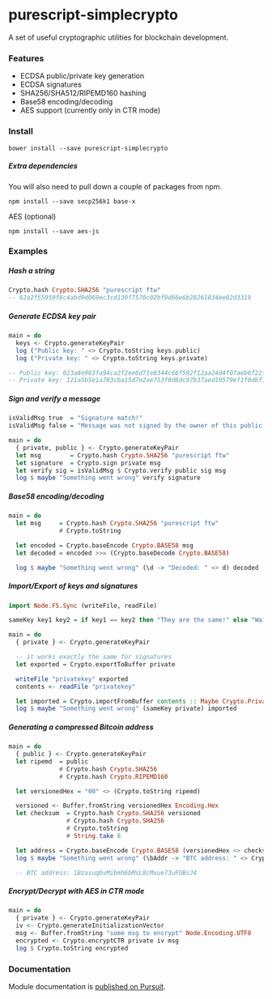 
# purescript-simplecrypto

A set of useful cryptographic utilities for blockchain development.



### Features

- ECDSA public/private key generation
- ECDSA signatures
- SHA256/SHA512/RIPEMD160 hashing
- Base58 encoding/decoding
- AES support (currently only in CTR mode)



### Install

`bower install --save purescript-simplecrypto`

##### Extra dependencies
You will also need to pull down a couple of packages from npm.

`npm install --save secp256k1 base-x`

AES (optional)

`npm install --save aes-js`



### Examples


##### Hash a string

```haskell
Crypto.hash Crypto.SHA256 "purescript ftw"
-- 62a2f55959f8c4abd9d069ec3cd130f7570c02bf9d66e6b28261834ee02d3319
```

##### Generate ECDSA key pair
```haskell
main = do
  keys <- Crypto.generateKeyPair
  log ("Public key: " <> Crypto.toString keys.public)
  log ("Private key: " <> Crypto.toString keys.private)

-- Public key: 023a8e963fa94ca2f2ee6d71e8344c66f592f12aa24d4f07aeb6f22f83317d817a
-- Private key: 121a5b5e1a783cba15d7e2ae753f0d8dc97b37aed19579ef1f0dbf13c7280a51
```


##### Sign and verify a message
```haskell
isValidMsg true  = "Signature match!"
isValidMsg false = "Message was not signed by the owner of this public key"

main = do
  { private, public } <- Crypto.generateKeyPair
  let msg        = Crypto.hash Crypto.SHA256 "purescript ftw"
  let signature  = Crypto.sign private msg
  let verify sig = isValidMsg $ Crypto.verify public sig msg
  log $ maybe "Something went wrong" verify signature
```


##### Base58 encoding/decoding
```haskell
main = do
  let msg     = Crypto.hash Crypto.SHA256 "purescript ftw"
              # Crypto.toString

  let encoded = Crypto.baseEncode Crypto.BASE58 msg
  let decoded = encoded >>= (Crypto.baseDecode Crypto.BASE58)

  log $ maybe "Something went wrong" (\d -> "Decoded: " <> d) decoded
```


##### Import/Export of keys and signatures
```haskell
import Node.FS.Sync (writeFile, readFile)

sameKey key1 key2 = if key1 == key2 then "They are the same!" else "Wait, what."

main = do
  { private } <- Crypto.generateKeyPair

  -- it works exactly the same for signatures
  let exported = Crypto.exportToBuffer private

  writeFile "privatekey" exported
  contents <- readFile "privatekey"

  let imported = Crypto.importFromBuffer contents :: Maybe Crypto.PrivateKey
  log $ maybe "Something went wrong" (sameKey private) imported
```


##### Generating a compressed Bitcoin address
```haskell
main = do
  { public } <- Crypto.generateKeyPair
  let ripemd  = public
              # Crypto.hash Crypto.SHA256
              # Crypto.hash Crypto.RIPEMD160

  let versionedHex = "00" <> (Crypto.toString ripemd)

  versioned <- Buffer.fromString versionedHex Encoding.Hex
  let checksum  = Crypto.hash Crypto.SHA256 versioned
                # Crypto.hash Crypto.SHA256
                # Crypto.toString
                # String.take 8

  let address = Crypto.baseEncode Crypto.BASE58 (versionedHex <> checksum)
  log $ maybe "Something went wrong" (\bAddr -> "BTC address: " <> Crypto.toString bAddr) address

  -- BTC address: 1BzasuqbvMibmh6bMsL8cMxue73uFUBsJ4
```


##### Encrypt/Decrypt with AES in CTR mode
```haskell
main = do
  { private } <- Crypto.generateKeyPair
  iv <- Crypto.generateInitializationVector
  msg <- Buffer.fromString "some msg to encrypt" Node.Encoding.UTF8
  encrypted <- Crypto.encryptCTR private iv msg
  log $ Crypto.toString encrypted
```

### Documentation

Module documentation is [published on Pursuit](http://pursuit.purescript.org/packages/purescript-simplecrypto).
